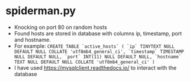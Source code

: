 # spiderman.py
- Knocking on port 80 on random hosts
- Found hosts are stored in database with columns ip, timestamp, port and hostname.
- For example:
```CREATE TABLE `active_hosts` (
	`ip` TINYTEXT NULL DEFAULT NULL COLLATE 'utf8mb4_general_ci',
	`timestamp` TIMESTAMP NULL DEFAULT NULL,
	`port` INT(11) NULL DEFAULT NULL,
	`hostname` TEXT NULL DEFAULT NULL COLLATE 'utf8mb4_general_ci'
)```
- I have used https://mysqlclient.readthedocs.io/ to interact with the database
